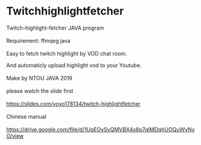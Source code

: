 # Twitchhighlightfetcher
Twitch-highlight-fetcher
JAVA program
<br /> 
<br /> 
Requirement: ffmqeg java 
<br /> 
<br /> 
Easy to fetch twitch highlight by VOD chat room.
<br /> 

And automaticly upload highlight vod to your Youtube.
<br /> 
<br /> 
Make by NTOU JAVA 2019
<br /> 
<br /> 
please watch the slide first
<br /> 
<br /> 
https://slides.com/yoyo178134/twitch-highlightfetcher
<br /> 
<br /> 
Chinese manual 
<br /> 
<br /> 
https://drive.google.com/file/d/1UqEOvSvQMVBX4x8p7qlMDqhUOQuWvNyO/view
